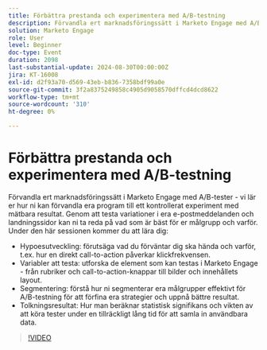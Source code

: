 ```yaml
---
title: Förbättra prestanda och experimentera med A/B-testning
description: Förvandla ert marknadsföringssätt i Marketo Engage med A/B-tester - vi lär er hur ni kan förvandla era program till ett kontrollerat experiment med mätbara resultat. Genom att testa variationer i era e-postmeddelanden och landningssidor kan ni ta reda på vad som är bäst för er målgrupp och varför. Under den här sessionen kommer du att lära dig Hypothesis Development som förutser vad du förväntar dig och varför, t.ex. hur en direkt call-to-action påverkar klickfrekvensen. Variabler för att testa de element som kan testas i Marketo Engage - från rubriker och call-to-action-knappar till bilder och innehållets layout. Segmentering som förstår hur ni segmenterar era målgrupper effektivt för A/B-testning för att förfina era strategier och få bättre resultat.  Tolkning Resultat av hur man beräknar statistisk signifikans och vikten av att köra tester under en tillräckligt lång tid för att samla in användbara data.
solution: Marketo Engage
role: User
level: Beginner
doc-type: Event
duration: 2098
last-substantial-update: 2024-08-30T00:00:00Z
jira: KT-16008
exl-id: d2f93a70-d569-43eb-b836-7358bdf99a0e
source-git-commit: 3f2a8375249858c4905d9058570dffcd4dcd8622
workflow-type: tm+mt
source-wordcount: '310'
ht-degree: 0%

---
```


# Förbättra prestanda och experimentera med A/B-testning

Förvandla ert marknadsföringssätt i Marketo Engage med A/B-tester - vi lär er hur ni kan förvandla era program till ett kontrollerat experiment med mätbara resultat. Genom att testa variationer i era e-postmeddelanden och landningssidor kan ni ta reda på vad som är bäst för er målgrupp och varför. Under den här sessionen kommer du att lära dig:

* Hypoesutveckling: förutsäga vad du förväntar dig ska hända och varför, t.ex. hur en direkt call-to-action påverkar klickfrekvensen.
* Variabler att testa: utforska de element som kan testas i Marketo Engage - från rubriker och call-to-action-knappar till bilder och innehållets layout.
* Segmentering: förstå hur ni segmenterar era målgrupper effektivt för A/B-testning för att förfina era strategier och uppnå bättre resultat.
* Tolkningsresultat: Hur man beräknar statistisk signifikans och vikten av att köra tester under en tillräckligt lång tid för att samla in användbara data.

>[!VIDEO](https://video.tv.adobe.com/v/3432955/?learn=on)
